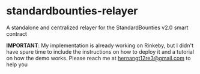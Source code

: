 # standardbounties-relayer
A standalone and centralized relayer for the StandardBounties v2.0 smart contract

**IMPORTANT**: My implementation is already working on Rinkeby, but I didn't have spare time to include the instructions on how to deploy it and a tutorial on how the demo works. Please reach me at hernangt12re3@gmail.com to help you
